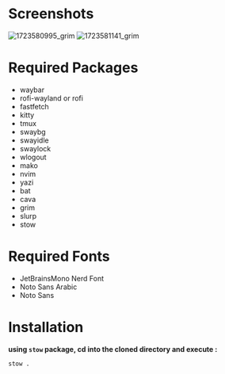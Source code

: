# Screenshots
![1723580995_grim](https://github.com/user-attachments/assets/ff56aab7-c1c0-49fb-91cb-fddd4ca0ca1d)
![1723581141_grim](https://github.com/user-attachments/assets/10e11a81-1ee2-4501-a2f4-6300590c992b)

# Required Packages
- waybar
- rofi-wayland or rofi
-  fastfetch
- kitty
- tmux
- swaybg
- swayidle
- swaylock
- wlogout
- mako
- nvim
- yazi
- bat
- cava
- grim
- slurp
- stow

# Required Fonts
- JetBrainsMono Nerd Font
- Noto Sans Arabic
- Noto Sans

# Installation
**using `stow` package, cd into the cloned directory and execute :**
```bash
stow .
```
